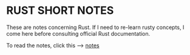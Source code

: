 # RUST SHORT NOTES

These are notes concerning Rust. If I need to re-learn rusty concepts, I come here before consulting official Rust documentation. 

To read the notes, click this --> [notes](../RUST_SHORT_NOTES/book/index.html)